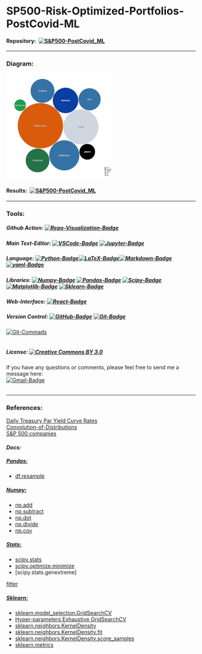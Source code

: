 # **SP500-Risk-Optimized-Portfolios-PostCovid-ML**

#### Repository: &nbsp;[![S&P500-PostCovid_ML](https://img.shields.io/badge/Repository-S&P500--PostCovid--ML-020521?style=flat-square&logo=github&logoColor=white)](https://mango-dune-07a8b7110.1.azurestaticapps.net/?repo=EstebanMqz%2FSP500-Risk-Optimized-Portfolios-PostCovid-ML)<br>

---

### **Diagram:**
<img src="diagram.svg" width="280" height="280">

<br>

#### Results: &nbsp;[![S&P500-PostCovid_ML](https://img.shields.io/badge/Notebook-S&P500--PostCovid--ML-020521?style=flat-square&logo=github&logoColor=white)](https://github.com/EstebanMqz/SP500-Risk-Optimized-Portfolios-PostCovid-ML/blob/main/Optimization.ipynb)<br>


---
### **Tools:**
##### Github Action:&nbsp;[![Repo-Visualization-Badge](https://img.shields.io/badge/Action-Visualization-020521?style=flat-square&logo=github&logoColor=white)](https://githubnext.com/projects/repo-visualization)<br>
##### Main Text-Editor:&nbsp;[![VSCode-Badge](https://img.shields.io/badge/VSCode-007ACC?style=flat-square&logo=visual-studio-code&logoColor=white)](https://code.visualstudio.com/)&nbsp;[![Jupyter-Badge](https://img.shields.io/badge/Jupyter-F37626?style=flat-square&logo=Jupyter&logoColor=white)](https://jupyter.org/try)
##### Language:&nbsp;[![Python-Badge](https://img.shields.io/badge/Python-2b6dd6.svg?style=flat-square&logo=Python&logoColor=green)](https://www.python.org)[![LaTeX-Badge](https://img.shields.io/badge/LaTeX-white.svg?style=flat-square&logo=LaTeX&logoColor=008080)](https://www.latex-project.org)[![Markdown-Badge](https://img.shields.io/badge/Markdown-000000.svg?style=flat-square&logo=Markdown&logoColor=white)](https://www.markdownguide.org)[![yaml-Badge](https://img.shields.io/badge/YAML-000000?style=flat-square&logo=yaml&logoColor=red)](https://yaml.org)<br>
##### Libraries:&nbsp;[![Numpy-Badge](https://img.shields.io/badge/Numpy-013243?style=flat-square&logo=numpy&logoColor=white)](https://numpy.org)&nbsp;[![Pandas-Badge](https://img.shields.io/badge/Pandas-150458?style=flat-square&logo=pandas&logoColor=white)](https://pandas.pydata.org)&nbsp;[![Scipy-Badge](https://img.shields.io/badge/Scipy-darkblue?style=flat-square&logo=scipy&logoColor=white)](https://www.scipy.org)&nbsp;[![Matplotlib-Badge](https://img.shields.io/badge/Matplotlib-000000?style=flat-square&logo=Matplotlib&logoColor=white)](https://matplotlib.org)&nbsp;[![Sklearn-Badge](https://img.shields.io/badge/Sklearn-F7931E?style=flat-square&logo=scikit-learn&logoColor=white)](https://scikit-learn.org/stable/)<br>
##### Web-Interface:&nbsp;[![React-Badge](https://img.shields.io/badge/React-61DAFB?style=flat-square&logo=react&logoColor=black)](https://create-react-app.dev)&nbsp;<br>
##### Version Control:&nbsp;[![GitHub-Badge](https://img.shields.io/badge/GitHub-100000?style=flat-square&logo=github&logoColor=white)](https://github.com)&nbsp;[![Git-Badge](https://img.shields.io/badge/Git-F05032.svg?style=flat-square&logo=Git&logoColor=white)](https://git-scm.com)<br>
[![Git-Commads](https://img.shields.io/badge/Git%20Commands-gray?style=flat-square&logo=git&logoColor=white)](https://github.com/EstebanMqz/Git-Commands)<br><br>

##### License:&nbsp;[![Creative Commons BY 3.0](https://img.shields.io/badge/License-CC%20BY%203.0-lightgrey.svg?style=flat-square)](https://creativecommons.org/licenses/by/3.0/)<br>


If you have any questions or comments, please feel free to send me a message here:<br>
[![Gmail-Badge](https://img.shields.io/badge/Gmail-D14836?style=flat-square&logo=gmail&logoColor=white)](mailto:emarquez1895@gmail)
<br><br>

----
### **References:**<br>

[Daily Treasury Par Yield Curve Rates](https://home.treasury.gov/resource-center/data-chart-center/interest-rates/TextView?type=daily_treasury_yield_curve&field_tdr_date_value_month=202304)<br>
[Convolution-of-Distributions](https://en.wikipedia.org/wiki/Convolution_of_probability_distributions)<br>
[S&P 500 companies](https://en.wikipedia.org/wiki/List_of_S%26P_500_companies)<br>

#### *Docs:*<br>
##### <u> Pandas: </u> <br>
+ [df.resample](https://pandas.pydata.org/pandas-docs/stable/reference/api/pandas.DataFrame.resample.html)
##### <u> Numpy: </u> <br>

+ [np.add](https://numpy.org/doc/stable/reference/generated/numpy.add.html)
+ [np.subtract](https://numpy.org/doc/stable/reference/generated/numpy.subtract.html)
+ [np.dot](https://numpy.org/doc/stable/reference/generated/numpy.dot.html)
+ [np.divide](https://numpy.org/doc/stable/reference/generated/numpy.divide.html)
+ [np.cov](https://numpy.org/doc/stable/reference/generated/numpy.cov.html)<br>

##### <u> Stats: </u> <br>

+ [scipy.stats](https://docs.scipy.org/doc/scipy/reference/stats.html)
+ [scipy.optimize.minimize](https://docs.scipy.org/doc/scipy/reference/generated/scipy.optimize.minimize.html)
+ [scipy.stats.genextreme]

[fitter](https://fitter.readthedocs.io/en/latest/index.html)<br>

##### <u> Sklearn: </u> <br>
+ [sklearn.model_selection.GridSearchCV](https://scikit-learn.org/stable/modules/generated/sklearn.model_selection.GridSearchCV.html)
+ [Hyper-parameters Exhaustive GridSearchCV](https://scikit-learn.org/stable/modules/grid_search.html)
+ [sklearn.neighbors.KernelDensity](https://scikit-learn.org/stable/modules/generated/sklearn.neighbors.KernelDensity.html)
+ [sklearn.neighbors.KernelDensity.fit](https://scikit-learn.org/stable/modules/generated/sklearn.neighbors.KernelDensity.html#sklearn.neighbors.KernelDensity.fit)
+ [sklearn.neighbors.KernelDensity.score_samples](https://scikit-learn.org/stable/modules/generated/sklearn.neighbors.KernelDensity.html#sklearn.neighbors.KernelDensity.score_samples)
+ [sklearn.metrics](https://scikit-learn.org/stable/modules/model_evaluation.html)
